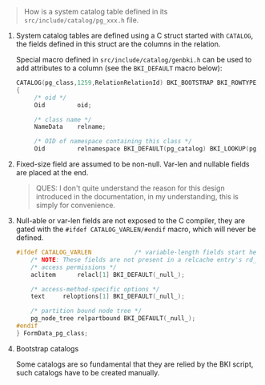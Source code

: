 > How is a system catalog table defined in its `src/include/catalog/pg_xxx.h` file.

1. System catalog tables are defined using a C struct started with `CATALOG`, 
   the fields defined in this struct are the columns in the relation.

   Special macro defined in `src/include/catalog/genbki.h` can be used to add
   attributes to a column (see the `BKI_DEFAULT` macro below):

   ```c
   CATALOG(pg_class,1259,RelationRelationId) BKI_BOOTSTRAP BKI_ROWTYPE_OID(83,RelationRelation_Rowtype_Id) BKI_SCHEMA_MACRO
   {
        /* oid */
        Oid			oid;

        /* class name */
        NameData	relname;

        /* OID of namespace containing this class */
        Oid			relnamespace BKI_DEFAULT(pg_catalog) BKI_LOOKUP(pg_namespace);
    ```

2. Fixed-size field are assumed to be non-null. Var-len and nullable fields are 
   placed at the end.

   > QUES: I don't quite understand the reason for this design introduced in 
   > the documentation, in my understanding, this is simply for convenience.


3. Null-able or var-len fields are not exposed to the C compiler, they are gated
   with the `#ifdef CATALOG_VARLEN/#endif` macro, which will never be defined.

   ```c
   #ifdef CATALOG_VARLEN			/* variable-length fields start here */
       /* NOTE: These fields are not present in a relcache entry's rd_rel field. */
       /* access permissions */
       aclitem		relacl[1] BKI_DEFAULT(_null_);

       /* access-method-specific options */
       text		reloptions[1] BKI_DEFAULT(_null_);

       /* partition bound node tree */
       pg_node_tree relpartbound BKI_DEFAULT(_null_);
   #endif
   } FormData_pg_class;
   ```

4. Bootstrap catalogs

   Some catalogs are so fundamental that they are relied by the BKI script, such 
   catalogs have to be created manually.